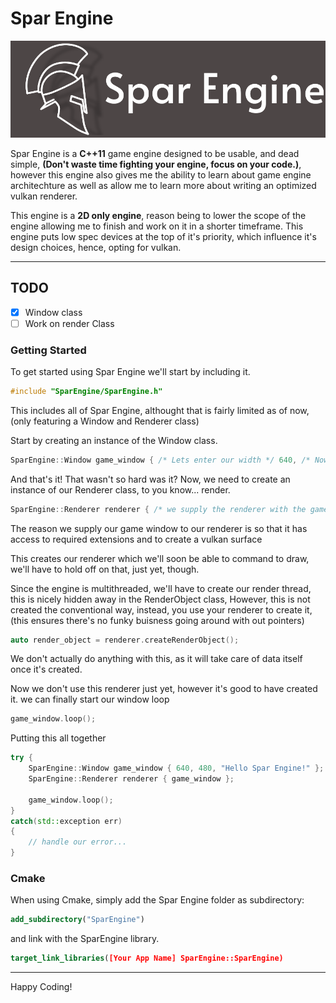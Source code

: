 # Spar Engine
![Spar Engine Logo](https://github.com/prestonf136/SparEngine/blob/main/logo.svg?raw=true)

Spar Engine is a  **C++11** game engine designed to be usable, and dead simple, **(Don't waste time fighting your engine, focus on your code.)**, however
this engine also gives me the ability to learn about game engine architechture as well as allow me to learn more about writing an optimized
vulkan renderer.

This engine is a **2D only engine**, reason being to lower the scope of the engine allowing me to finish and work on it in a shorter timeframe.
This engine puts low spec devices at the top of it's priority, which influence it's design choices, hence, opting for vulkan.

---
## TODO
 - [x] Window class
 - [ ] Work on render Class

### Getting Started

To get started using Spar Engine we'll start by including it.
```cpp
#include "SparEngine/SparEngine.h"
```

This includes all of Spar Engine, althought that is fairly limited as of now, (only featuring a Window and Renderer class)

Start by creating an instance of the Window class.

```cpp
SparEngine::Window game_window { /* Lets enter our width */ 640, /* Now our height */ 480, /* And finally our window title*/ "Hello Spar Engine!" };
```

And that's it! That wasn't so hard was it?
Now, we need to create an instance of our Renderer class, to you know... render.

```cpp
SparEngine::Renderer renderer { /* we supply the renderer with the game window */ game_window };
```

The reason we supply our game window to our renderer is so that it 
has access to required extensions and to create a vulkan surface 

This creates our renderer which we'll soon be able to command to draw, we'll have to hold off on that, just yet, though.

Since the engine is multithreaded, we'll have to create our render thread, this is nicely hidden away in the RenderObject class,
However, this is not created the conventional way, instead, you use your renderer to create it, 
(this ensures there's no funky buisness going around with out pointers)

``` cpp
auto render_object = renderer.createRenderObject();
```

We don't actually do anything with this, as it will take care of data itself once it's created.

Now we don't use this renderer just yet, however it's good to have created it.
we can finally start our window loop

```cpp
game_window.loop();
```

Putting this all together

```cpp
try {
	SparEngine::Window game_window { 640, 480, "Hello Spar Engine!" };
	SparEngine::Renderer renderer { game_window };
	
	game_window.loop();
} 
catch(std::exception err)
{
	// handle our error...
}
```

### Cmake
When using Cmake, simply add the Spar Engine folder as subdirectory:
```cmake
add_subdirectory("SparEngine")
```

and link with the SparEngine library.
```cmake
target_link_libraries([Your App Name] SparEngine::SparEngine)
```

---
Happy Coding!